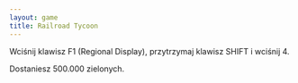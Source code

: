 ```yaml
---
layout: game
title: Railroad Tycoon
---
```


Wciśnij klawisz F1 (Regional Display), przytrzymaj klawisz SHIFT i 
wciśnij 4.

Dostaniesz 500.000 zielonych.
